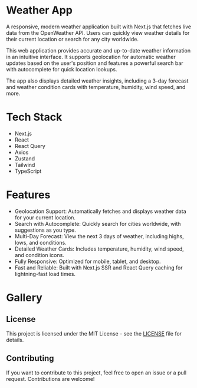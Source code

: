 # Weather App

A responsive, modern weather application built with Next.js that fetches live data from the OpenWeather API. Users can quickly view weather details for their current location or search for any city worldwide.

This web application provides accurate and up-to-date weather information in an intuitive interface. It supports geolocation for automatic weather updates based on the user's position and features a powerful search bar with autocomplete for quick location lookups.

The app also displays detailed weather insights, including a 3-day forecast and weather condition cards with temperature, humidity, wind speed, and more.

# Tech Stack

- Next.js
- React
- React Query
- Axios
- Zustand
- Tailwind
- TypeScript

# Features

- Geolocation Support: Automatically fetches and displays weather data for your current location.
- Search with Autocomplete: Quickly search for cities worldwide, with suggestions as you type.
- Multi-Day Forecast: View the next 3 days of weather, including highs, lows, and conditions.
- Detailed Weather Cards: Includes temperature, humidity, wind speed, and condition icons.
- Fully Responsive: Optimized for mobile, tablet, and desktop.
- Fast and Reliable: Built with Next.js SSR and React Query caching for lightning-fast load times.

# Gallery

## License

This project is licensed under the MIT License - see the [LICENSE](./LICENSE) file for details.

## Contributing

If you want to contribute to this project, feel free to open an issue or a pull request. Contributions are welcome!
